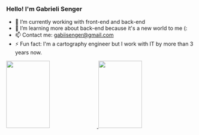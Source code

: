 ### Hello! I'm Gabrieli Senger


- 🔭 I’m currently working with front-end and back-end
- 🌱 I’m learning more about back-end because it's a new world to me (: 
- 📫 Contact me: gabiisenger@gmail.com
- ⚡ Fun fact: I'm a cartography engineer but I work with IT by more than 3 years now.

<div>
<a href="https://github.com/GabiSenger">
<img loading="lazy" height="180em" width='48%' src="https://github-readme-stats.vercel.app/api/top-langs/?username=GabiSenger&layout=compact&langs_count=7&theme=dracula"/>
<img loading="lazy" height="180em" width='48%'  src="https://github-readme-stats.vercel.app/api?username=GabiSenger&show_icons=true&theme=dracula&include_all_commits=true&count_private=true"/>
</div>

  
